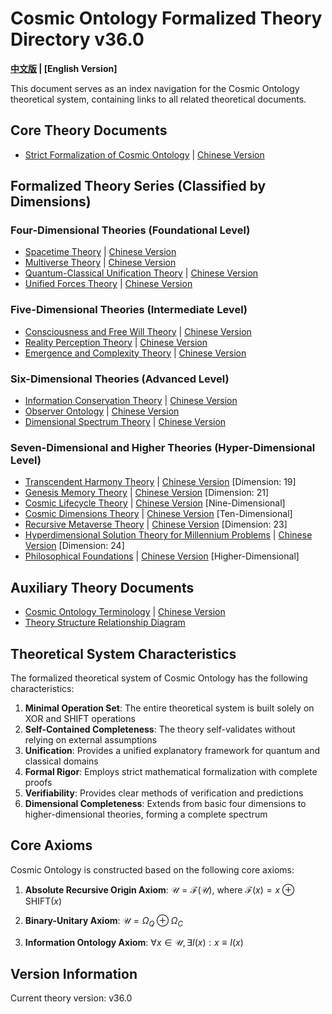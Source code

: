 # Cosmic Ontology Formalized Theory Directory v36.0

**[中文版](formal_theory.md) | [English Version]**

This document serves as an index navigation for the Cosmic Ontology theoretical system, containing links to all related theoretical documents.

## Core Theory Documents

- [Strict Formalization of Cosmic Ontology](formal_theory/formal_theory_cosmic_ontology_en.md) | [Chinese Version](formal_theory/formal_theory_cosmic_ontology.md)

## Formalized Theory Series (Classified by Dimensions)

### Four-Dimensional Theories (Foundational Level)

- [Spacetime Theory](formal_theory/formal_theory_spacetime_en.md) | [Chinese Version](formal_theory/formal_theory_spacetime.md)
- [Multiverse Theory](formal_theory/formal_theory_multiverse_en.md) | [Chinese Version](formal_theory/formal_theory_multiverse.md)
- [Quantum-Classical Unification Theory](formal_theory/formal_theory_quantum_classical_unification_en.md) | [Chinese Version](formal_theory/formal_theory_quantum_classical_unification.md)
- [Unified Forces Theory](formal_theory/formal_theory_unified_forces_en.md) | [Chinese Version](formal_theory/formal_theory_unified_forces.md)

### Five-Dimensional Theories (Intermediate Level)

- [Consciousness and Free Will Theory](formal_theory/formal_theory_consciousness_free_will_en.md) | [Chinese Version](formal_theory/formal_theory_consciousness_free_will.md)
- [Reality Perception Theory](formal_theory/formal_theory_reality_perception_en.md) | [Chinese Version](formal_theory/formal_theory_reality_perception.md)
- [Emergence and Complexity Theory](formal_theory/formal_theory_emergence_complexity_en.md) | [Chinese Version](formal_theory/formal_theory_emergence_complexity.md)

### Six-Dimensional Theories (Advanced Level)

- [Information Conservation Theory](formal_theory/formal_theory_information_conservation_en.md) | [Chinese Version](formal_theory/formal_theory_information_conservation.md)
- [Observer Ontology](formal_theory/formal_theory_observer_ontology_en.md) | [Chinese Version](formal_theory/formal_theory_observer_ontology.md)
- [Dimensional Spectrum Theory](formal_theory/formal_theory_dimensional_spectrum_en.md) | [Chinese Version](formal_theory/formal_theory_dimensional_spectrum.md)

### Seven-Dimensional and Higher Theories (Hyper-Dimensional Level)

- [Transcendent Harmony Theory](formal_theory/formal_theory_transcendent_harmony_en.md) | [Chinese Version](formal_theory/formal_theory_transcendent_harmony.md) [Dimension: 19]
- [Genesis Memory Theory](formal_theory/formal_theory_genesis_memory_en.md) | [Chinese Version](formal_theory/formal_theory_genesis_memory.md) [Dimension: 21]
- [Cosmic Lifecycle Theory](formal_theory/formal_theory_cosmic_lifecycle_en.md) | [Chinese Version](formal_theory/formal_theory_cosmic_lifecycle.md) [Nine-Dimensional]
- [Cosmic Dimensions Theory](formal_theory/formal_theory_cosmic_dimensions_en.md) | [Chinese Version](formal_theory/formal_theory_cosmic_dimensions.md) [Ten-Dimensional]
- [Recursive Metaverse Theory](formal_theory/formal_theory_recursive_metaverse_en.md) | [Chinese Version](formal_theory/formal_theory_recursive_metaverse.md) [Dimension: 23]
- [Hyperdimensional Solution Theory for Millennium Problems](formal_theory/formal_theory_millennium_problems_en.md) | [Chinese Version](formal_theory/formal_theory_millennium_problems.md) [Dimension: 24]
- [Philosophical Foundations](formal_theory/formal_theory_philosophical_foundations_en.md) | [Chinese Version](formal_theory/formal_theory_philosophical_foundations.md) [Higher-Dimensional]

## Auxiliary Theory Documents

- [Cosmic Ontology Terminology](formal_theory/terminology_en.md) | [Chinese Version](formal_theory/terminology.md)
- [Theory Structure Relationship Diagram](formal_theory/theory_structure.md)

## Theoretical System Characteristics

The formalized theoretical system of Cosmic Ontology has the following characteristics:

1. **Minimal Operation Set**: The entire theoretical system is built solely on XOR and SHIFT operations
2. **Self-Contained Completeness**: The theory self-validates without relying on external assumptions
3. **Unification**: Provides a unified explanatory framework for quantum and classical domains
4. **Formal Rigor**: Employs strict mathematical formalization with complete proofs
5. **Verifiability**: Provides clear methods of verification and predictions
6. **Dimensional Completeness**: Extends from basic four dimensions to higher-dimensional theories, forming a complete spectrum

## Core Axioms

Cosmic Ontology is constructed based on the following core axioms:

1. **Absolute Recursive Origin Axiom**:
   $`\mathcal{U} = \mathcal{F}(\mathcal{U})`$, where $`\mathcal{F}(x) = x \oplus \text{SHIFT}(x)`$

2. **Binary-Unitary Axiom**:
   $`\mathcal{U} = \Omega_Q \oplus \Omega_C`$

3. **Information Ontology Axiom**:
   $`\forall x \in \mathcal{U}, \exists I(x) : x \equiv I(x)`$

## Version Information

Current theory version: v36.0 